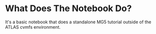 # What Does The Notebook Do?
It's a basic notebook that does a standalone MG5 tutorial outside of the ATLAS cvmfs environment.